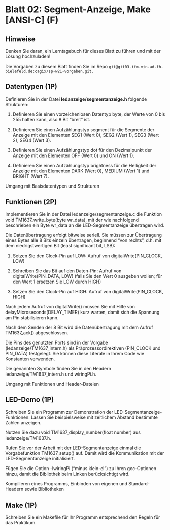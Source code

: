 # Blatt 02: Segment-Anzeige, Make [ANSI-C] (F)


## Hinweise

Denken Sie daran, ein Lerntagebuch für dieses Blatt zu führen und mit der Lösung hochzuladen!

Die Vorgaben zu diesem Blatt finden Sie im Repo ```git@git03-ifm-min.ad.fh-bielefeld.de:cagix/sp-w21-vorgaben.git.```

## Datentypen (1P)

Definieren Sie in der Datei __ledanzeige/segmentanzeige.h__ folgende Strukturen:

1. Definieren Sie einen vorzeichenlosen Datentyp byte, der Werte von 0 bis 255 halten kann, also 8 Bit “breit” ist.

2. Definieren Sie einen Aufzählungstyp segment für die Segmente der Anzeige mit den Elementen SEG1 (Wert 0), SEG2 (Wert 1), SEG3 (Wert 2), SEG4 (Wert 3).

3. Definieren Sie einen Aufzählungstyp dot für den Dezimalpunkt der Anzeige mit den Elementen OFF (Wert 0) und ON (Wert 1).

4. Definieren Sie einen Aufzählungstyp brightness für die Helligkeit der Anzeige mit den Elementen DARK (Wert 0), MEDIUM (Wert 1) und BRIGHT (Wert 7).

Umgang mit Basisdatentypen und Strukturen


## Funktionen (2P)

Implementieren Sie in der Datei ledanzeige/segmentanzeige.c die Funktion void TM1637_write_byte(byte wr_data), mit der wie nachfolgend beschrieben ein Byte wr_data an die LED-Segmentanzeige übertragen wird.

Die Datenübertragung erfolgt bitweise seriell. Sie müssen zur Übertragung eines Bytes alle 8 Bits einzeln übertragen, beginnend “von rechts”, d.h. mit dem niedrigstwertigen Bit (least significant bit, LSB):

1. Setzen Sie den Clock-Pin auf LOW: Aufruf von digitalWrite(PIN_CLOCK, LOW)

2. Schreiben Sie das Bit auf den Daten-Pin: Aufruf von digitalWrite(PIN_DATA, LOW) (falls Sie den Wert 0 ausgeben wollen; für den Wert 1 ersetzen Sie LOW durch HIGH)

3. Setzen Sie den Clock-Pin auf HIGH: Aufruf von digitalWrite(PIN_CLOCK, HIGH)

Nach jedem Aufruf von digitalWrite() müssen Sie mit Hilfe von delayMicroseconds(DELAY_TIMER) kurz warten, damit sich die Spannung am Pin stabilisieren kann.

Nach dem Senden der 8 Bit wird die Datenübertragung mit dem Aufruf TM1637_ack() abgeschlossen.

Die Pins des genutzten Ports sind in der Vorgabe (ledanzeige/TM1637_intern.h) als Präprozessordirektiven (PIN_CLOCK und PIN_DATA) festgelegt. Sie können diese Literale in Ihrem Code wie Konstanten verwenden.

Die genannten Symbole finden Sie in den Headern ledanzeige/TM1637_intern.h und wiringPi.h.

Umgang mit Funktionen und Header-Dateien


## LED-Demo (1P)

Schreiben Sie ein Programm zur Demonstration der LED-Segmentanzeige-Funktionen: Lassen Sie beispielsweise mit zeitlichem Abstand bestimmte Zahlen anzeigen.

Nutzen Sie dazu void TM1637_display_number(float number) aus ledanzeige/TM1637.h.

Rufen Sie vor der Arbeit mit der LED-Segmentanzeige einmal die Vorgabefunktion TM1637_setup() auf. Damit wird die Kommunikation mit der LED-Segmentanzeige initialisiert.

Fügen Sie die Option -lwiringPi (“minus klein-el”) zu Ihren gcc-Optionen hinzu, damit die Bibliothek beim Linken berücksichtigt wird.

Kompilieren eines Programms, Einbinden von eigenen und Standard-Headern sowie Bibliotheken


## Make (1P)

Schreiben Sie ein Makefile für Ihr Programm entsprechend den Regeln für das Praktikum.
